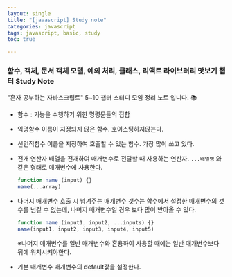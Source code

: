 ```yaml
---
layout: single
title: "[javascript] Study note"
categories: javascript
tags: javascript, basic, study
toc: true

---
```


### 함수, 객체, 문서 객체 모델, 예외 처리, 클래스, 리액트 라이브러리 맛보기 챕터 Study Note

"혼자 공부하는 자바스크립트" 5~10 챕터 스터디 모임 정리 노트 입니다. 📚

- 함수 : 기능을 수행하기 위한 명령문들의 집합

- 익명함수
  이름이 지정되지 않은 함수. 호이스팅하지않는다.

- 선언적함수
  이름을 지정하여 호출할 수 있는 함수. 가장 많이 쓰고 있다.

- 전개 연산자
  배열을 전개하여 매개변수로 전달할 때 사용하는 연산자. `...배열명` 와 같은 형태로 매개변수에 사용한다.

  ```javascript
  function name (input) {}
  name(...array)
  ```

  

- 나머지 매개변수
  호출 시 넘겨주는 매개변수 갯수는 함수에서 설정한 매개변수의 갯수를 넘길 수 없는데, 나머지 매개변수일 경우 보다 많이 받아올 수 있다.

  ```javascript
  function name (input1, input2, ...inputs) {}
  name(input1, input2, input3, input4, input5)
  ```

  ※나머지 매개변수를 일반 매개변수와 혼용하여 사용할 때에는 일반 매개변수보다 뒤에 위치시켜야한다.

- 기본 매개변수
  매개변수의 default값을 설정한다.

